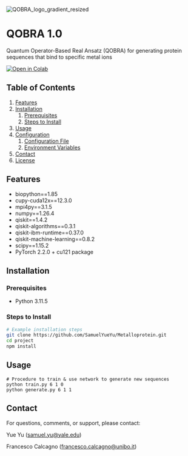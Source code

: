 ![QOBRA_logo_gradient_resized](https://github.com/user-attachments/assets/77dddfb8-2bbd-4acd-8d40-712cbd960ab1)

# QOBRA 1.0
Quantum Operator-Based Real Ansatz (QOBRA) for generating protein sequences that bind to specific metal ions

[![Open in Colab](https://colab.research.google.com/assets/colab-badge.svg)](https://colab.research.google.com/github/SamuelYueYu/QOBRA-1.0/blob/main/src/QOBRA_demo.ipynb)

## Table of Contents
1. [Features](#features)
2. [Installation](#installation)
    1. [Prerequisites](#prerequisites)
    2. [Steps to Install](#steps-to-install)
3. [Usage](#usage)
4. [Configuration](#configuration)
    1. [Configuration File](#configuration-file)
    2. [Environment Variables](#environment-variables)
5. [Contact](#contact)
6. [License](#license)

## Features
- biopython==1.85
- cupy-cuda12x==12.3.0
- mpi4py==3.1.5
- numpy==1.26.4
- qiskit==1.4.2
- qiskit-algorithms==0.3.1
- qiskit-ibm-runtime==0.37.0
- qiskit-machine-learning==0.8.2
- scipy==1.15.2
- PyTorch 2.2.0 + cu121 package

## Installation
### Prerequisites
- Python 3.11.5

### Steps to Install
```bash
# Example installation steps
git clone https://github.com/SamuelYueYu/Metalloprotein.git
cd project
npm install
```

## Usage
```
# Procedure to train & use network to generate new sequences
python train.py 6 1 0
python generate.py 6 1 1
```

## Contact
For questions, comments, or support, please contact:

Yue Yu (samuel.yu@yale.edu)

Francesco Calcagno (francesco.calcagno@unibo.it)
